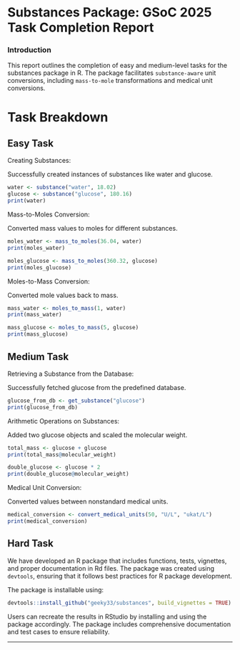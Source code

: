 # Substances Package: GSoC 2025 Task Completion Report

### Introduction
This report outlines the completion of easy and medium-level tasks for the substances package in R. The package facilitates `substance-aware` unit conversions, including `mass-to-mole` transformations and medical unit conversions.

# Task Breakdown

## Easy Task

Creating Substances:

Successfully created instances of substances like water and glucose.


```r
water <- substance("water", 18.02)
glucose <- substance("glucose", 180.16)
print(water)
```

Mass-to-Moles Conversion:

Converted mass values to moles for different substances.

```r
moles_water <- mass_to_moles(36.04, water)
print(moles_water)

moles_glucose <- mass_to_moles(360.32, glucose)
print(moles_glucose)
```

Moles-to-Mass Conversion:

Converted mole values back to mass.
```r
mass_water <- moles_to_mass(1, water)
print(mass_water)

mass_glucose <- moles_to_mass(5, glucose)
print(mass_glucose)
```
## Medium Task

Retrieving a Substance from the Database:

Successfully fetched glucose from the predefined database.
```r
glucose_from_db <- get_substance("glucose")
print(glucose_from_db)
```

Arithmetic Operations on Substances:

Added two glucose objects and scaled the molecular weight.

```r
total_mass <- glucose + glucose
print(total_mass@molecular_weight)

double_glucose <- glucose * 2
print(double_glucose@molecular_weight)
```


Medical Unit Conversion:

Converted values between nonstandard medical units.
```r
medical_conversion <- convert_medical_units(50, "U/L", "ukat/L")
print(medical_conversion)
```

## Hard Task

We have developed an R package that includes functions, tests, vignettes, and proper documentation in Rd files. The package was created using `devtools`, ensuring that it follows best practices for R package development.

The package is installable using:

```r
devtools::install_github("geeky33/substances", build_vignettes = TRUE)
```

Users can recreate the results in RStudio by installing and using the package accordingly. The package includes comprehensive documentation and test cases to ensure reliability.

---
